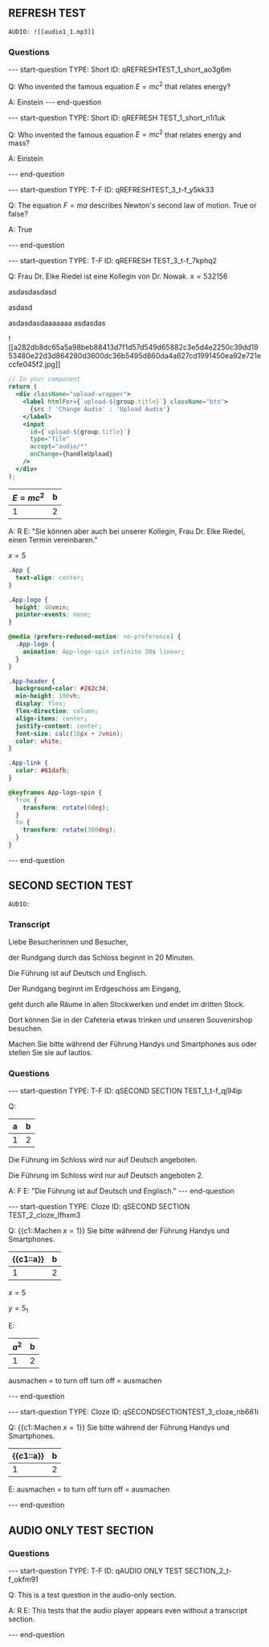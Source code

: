 ## REFRESH TEST

```
AUDIO: ![[audio1_1.mp3]]
```

### Questions

--- start-question
TYPE: Short
ID: qREFRESHTEST_1_short_ao3g6m

Q: Who invented the famous equation $E = mc^2$ that relates energy?

A: Einstein
--- end-question

--- start-question
TYPE: Short
ID: qREFRESH TEST_1_short_n1i1uk

Q: Who invented the famous equation $E = mc^2$ that relates energy and mass?

A: Einstein

--- end-question

--- start-question
TYPE: T-F
ID: qREFRESHTEST_3_t-f_y5kk33

Q: The equation $F = ma$ describes Newton's second law of motion. True or false?

A: True

--- end-question

--- start-question
TYPE: T-F
ID: qREFRESH TEST_3_t-f_7kphq2

Q: Frau Dr. Elke Riedel ist eine Kollegin von Dr. Nowak. $x=5$32156

asdasdasdasd

asdasd

asdasdasdaaaaaaa asdasdas

![[a282db8dc65a5a98beb88413d7f1d57d549d65882c3e5d4e2250c39dd1953480e22d3d864280d3600dc36b5495d860da4a627cd1991450ea92e721eccfe045f2.jpg]]

```jsx
// In your component
return (
  <div className="upload-wrapper">
    <label htmlFor={`upload-${group.title}`} className="btn">
      {src ? 'Change Audio' : 'Upload Audio'}
    </label>
    <input
      id={`upload-${group.title}`}
      type="file"
      accept="audio/*"
      onChange={handleUpload}
    />
  </div>
);


```

| $E = mc^2$   | b   |
| --- | --- |
| 1   | 2   |

A: R
E: "Sie können aber auch bei unserer Kollegin, Frau Dr. Elke Riedel, einen Termin vereinbaren."

$x=5$
```css
.App {
  text-align: center;
}

.App-logo {
  height: 40vmin;
  pointer-events: none;
}

@media (prefers-reduced-motion: no-preference) {
  .App-logo {
    animation: App-logo-spin infinite 20s linear;
  }
}

.App-header {
  background-color: #282c34;
  min-height: 100vh;
  display: flex;
  flex-direction: column;
  align-items: center;
  justify-content: center;
  font-size: calc(10px + 2vmin);
  color: white;
}

.App-link {
  color: #61dafb;
}

@keyframes App-logo-spin {
  from {
    transform: rotate(0deg);
  }
  to {
    transform: rotate(360deg);
  }
}
```

--- end-question


## SECOND SECTION TEST

```
AUDIO:
```

### Transcript

Liebe Besucherinnen und Besucher,

der Rundgang durch das Schloss beginnt in 20 Minuten.

Die Führung ist auf Deutsch und Englisch.

Der Rundgang beginnt im Erdgeschoss am Eingang,

geht durch alle Räume in allen Stockwerken und endet im dritten Stock.

Dort können Sie in der Cafeteria etwas trinken und unseren Souvenirshop besuchen.

Machen Sie bitte während der Führung Handys und Smartphones aus oder stellen Sie sie auf lautlos.

### Questions

--- start-question
TYPE: T-F
ID: qSECOND SECTION TEST_1_t-f_qj94ip

Q: 

| a   | b   |
| --- | --- |
| 1   | 2   |


Die Führung im Schloss wird nur auf Deutsch angeboten.

Die Führung im Schloss wird nur auf Deutsch angeboten 2.

A: F
E: "Die Führung ist auf Deutsch und Englisch."
--- end-question

--- start-question
TYPE: Cloze
ID: qSECOND SECTION TEST_2_cloze_lfhxm3

Q: 
{{c1::Machen $x=1$}} Sie bitte während der Führung Handys und Smartphones.

| {{c1::a}}   | b   |
| --- | --- |
| 1   | 2   |



$x=5$

$y=5_{1}$


E:

| $a^2$  | b  |
| --- | --- |
| 1   | 2   |

ausmachen = to turn off
turn off = ausmachen

--- end-question

--- start-question
TYPE: Cloze
ID: qSECONDSECTIONTEST_3_cloze_nb661i

Q: 
{{c1::Machen $x=1$}} Sie bitte während der Führung Handys und Smartphones.

| {{c1::a}}   | b   |
| --- | --- |
| 1   | 2   |


E:
ausmachen = to turn off
turn off = ausmachen

--- end-question

## AUDIO ONLY TEST SECTION

### Questions

--- start-question
TYPE: T-F
ID: qAUDIO ONLY TEST SECTION_2_t-f_okfm91

Q: This is a test question in the audio-only section.

A: R
E: This tests that the audio player appears even without a transcript section.

--- end-question